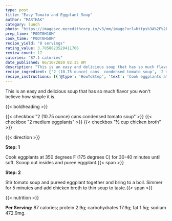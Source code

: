 ```yaml
---
type: post
title: "Easy Tomato and Eggplant Soup"
author: "MARTHAK"
category: lunch
photo: "https://imagesvc.meredithcorp.io/v3/mm/image?url=https%3A%2F%2Fimages.media-allrecipes.com%2Fuserphotos%2F3926056.jpg"
prep_time: "P0DT0H10M"
cook_time: "P0DT0H50M"
recipe_yield: "8 servings"
rating_value: 3.7058823529411766
review_count: 17
calories: "87.1 calories"
date_published: 06/10/2020 02:35 AM
description: "This is an easy and delicious soup that has so much flavor you won't believe how simple it is."
recipe_ingredient: ['2 (10.75 ounce) cans  condensed tomato soup', '2 medium eggplants', '½ cup chicken broth']
recipe_instructions: [{'@type': 'HowToStep', 'text': 'Cook eggplants at 350 degrees F (175 degrees C) for 30-40 minutes until soft. Scoop out insides and puree eggplant.\n'}, {'@type': 'HowToStep', 'text': 'Stir tomato soup and pureed eggplant together and bring to a boil. Simmer for 5 minutes and add chicken broth to thin soup to taste.\n'}]
---
```


This is an easy and delicious soup that has so much flavor you won't believe how simple it is. 

{{< boldheading >}}

{{< checkbox "2 (10.75 ounce) cans  condensed tomato soup" >}}
{{< checkbox "2  medium eggplants" >}}
{{< checkbox "½ cup chicken broth" >}}


{{< direction >}}

**Step: 1**

Cook eggplants at 350 degrees F (175 degrees C) for 30-40 minutes until soft. Scoop out insides and puree eggplant.{{< span >}}

**Step: 2**

Stir tomato soup and pureed eggplant together and bring to a boil. Simmer for 5 minutes and add chicken broth to thin soup to taste.{{< span >}}

{{< nutrition >}}

**Per Serving:** 87 calories; protein 2.9g; carbohydrates 17.9g; fat 1.5g; sodium 472.9mg.
